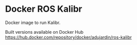 # Docker ROS Kalibr

Docker image to run Kalibr.

Built versions available on Docker Hub https://hub.docker.com/repository/docker/adujardin/ros-kalibr
